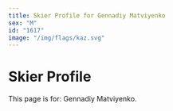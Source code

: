 ```yaml
---
title: Skier Profile for Gennadiy Matviyenko
sex: "M"
id: "1617"
image: "/img/flags/kaz.svg" 
---
```


# Skier Profile

This page is for: Gennadiy Matviyenko.
    